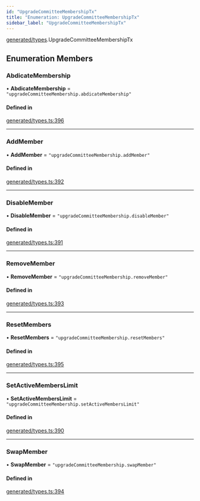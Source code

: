 ```yaml
---
id: "UpgradeCommitteeMembershipTx"
title: "Enumeration: UpgradeCommitteeMembershipTx"
sidebar_label: "UpgradeCommitteeMembershipTx"
---
```


[generated/types](../../../../modules/Generated/Types/Types.md).UpgradeCommitteeMembershipTx

## Enumeration Members

### AbdicateMembership

• **AbdicateMembership** = ``"upgradeCommitteeMembership.abdicateMembership"``

#### Defined in

[generated/types.ts:396](https://github.com/PolymeshAssociation/polymesh-sdk/blob/c8da9dfce/src/generated/types.ts#L396)

___

### AddMember

• **AddMember** = ``"upgradeCommitteeMembership.addMember"``

#### Defined in

[generated/types.ts:392](https://github.com/PolymeshAssociation/polymesh-sdk/blob/c8da9dfce/src/generated/types.ts#L392)

___

### DisableMember

• **DisableMember** = ``"upgradeCommitteeMembership.disableMember"``

#### Defined in

[generated/types.ts:391](https://github.com/PolymeshAssociation/polymesh-sdk/blob/c8da9dfce/src/generated/types.ts#L391)

___

### RemoveMember

• **RemoveMember** = ``"upgradeCommitteeMembership.removeMember"``

#### Defined in

[generated/types.ts:393](https://github.com/PolymeshAssociation/polymesh-sdk/blob/c8da9dfce/src/generated/types.ts#L393)

___

### ResetMembers

• **ResetMembers** = ``"upgradeCommitteeMembership.resetMembers"``

#### Defined in

[generated/types.ts:395](https://github.com/PolymeshAssociation/polymesh-sdk/blob/c8da9dfce/src/generated/types.ts#L395)

___

### SetActiveMembersLimit

• **SetActiveMembersLimit** = ``"upgradeCommitteeMembership.setActiveMembersLimit"``

#### Defined in

[generated/types.ts:390](https://github.com/PolymeshAssociation/polymesh-sdk/blob/c8da9dfce/src/generated/types.ts#L390)

___

### SwapMember

• **SwapMember** = ``"upgradeCommitteeMembership.swapMember"``

#### Defined in

[generated/types.ts:394](https://github.com/PolymeshAssociation/polymesh-sdk/blob/c8da9dfce/src/generated/types.ts#L394)
